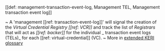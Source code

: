 [[def: management-transaction-event-log, Management TEL, Management transaction event log]]

~ A 'management [[ref: transaction-event-log]]' will signal the creation of the _Virtual Credential Registry [[ref: VCR]]_ and track the list of _Registrars_ that will act as _[[ref: backer]]_ for the individual _ transaction event logs (TELs)_ for each [[ref: virtual-credential]] (VC).
~ More in <a href="https://weboftrust.github.io/WOT-terms/docs/glossary/management-transaction-event-log">extended KERI glossary</a>
